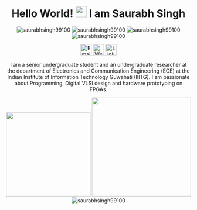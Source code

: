<!-- Header -->
<h1 align="center"> Hello World! <img src="https://user-images.githubusercontent.com/48968357/137272034-c4b3f086-2a88-46b3-a830-e5bf27283eeb.gif" width="30px">
 I am Saurabh Singh </h1>

<!-- Badges -->
<p align="center"> 
  <img src="https://komarev.com/ghpvc/?username=saurabhsingh99100&label=Profile%20views&color=blue&style=flat" alt="saurabhsingh99100" />
  <img src="https://badges.pufler.dev/repos/saurabhsingh99100?color=blue&style=flat" alt="saurabhsingh99100" />
  <img src="https://badges.pufler.dev/gists/saurabhsingh99100?color=blue&style=flat" alt="saurabhsingh99100" />
  <img src="https://badges.pufler.dev/commits/monthly/saurabhsingh99100?color=blue&style=flat" alt="saurabhsingh99100" />
</p>

<!-- Links -->
<p align="center"> 
  <a href="mailto:saurabh.s99100@gmail.com"> <img src="https://img.shields.io/badge/Gmail-D14836?style=for-the-badge&logo=gmail&logoColor=white" alt="Email" height="30"> </a>
  <a href="https://sites.google.com/view/saurabh-singh-web"> <img src="https://img.shields.io/badge/website-000000?style=for-the-badge&logo=About.me&logoColor=white" alt="Website" height="30"> </a>
  <a href="https://www.linkedin.com/in/saurabhsingh19/"> <img src="https://img.shields.io/badge/LinkedIn-0077B5?style=for-the-badge&logo=linkedin&logoColor=white" alt="Linkedin" height="30"> </a> 
</p>


<!-- About -->
<p align="center">
I am a senior undergraduate student and an undergraduate researcher at the department of Electronics and Communication Engineering (ECE) at the Indian Institute of Information Technology Guwahati (IIITG). I am passionate about Programming, Digital VLSI design and hardware prototyping on FPGAs.
</p>



<!-- Stats -->
<p align="center">
  <img height="230em" src="https://github-readme-stats.vercel.app/api?username=saurabhsingh99100&show_icons=true&hide_border=true&&count_private=true&include_all_commits=true" />
  <img height="270em" src="https://github-readme-stats.vercel.app/api/top-langs/?username=saurabhsingh99100&langs_count=5" />
  <img align="center" src="https://github-readme-streak-stats.herokuapp.com/?user=saurabhsingh99100&" alt="saurabhsingh99100" />
</p>



<!-- Technology Stack -->


<!--Pinned repos
[![Dev.to](https://github-readme-stats.vercel.app/api/pin/?username=thepracticaldev&repo=dev.to)](https://github.com/thepracticaldev/dev.to)
-->

<!--
<h3 align="center">Who Am I</h3>

Here are some ideas to get you started:

- 🔭 I’m currently working on ...
- 🌱 I’m currently learning ...
- 👯 I’m looking to collaborate on ...
- 🤔 I’m looking for help with ...
- 💬 Ask me about ...
- 📫 How to reach me: ...
- 😄 Pronouns: ...
- ⚡ Fun fact: ...
-->
